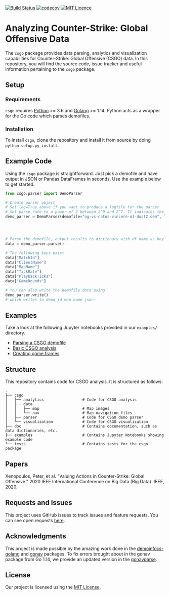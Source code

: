 [![Build Status](https://travis-ci.com/pnxenopoulos/csgo.svg?branch=master)](https://travis-ci.com/pnxenopoulos/csgo) [![codecov](https://codecov.io/gh/pnxenopoulos/csgo/branch/master/graph/badge.svg)](https://codecov.io/gh/pnxenopoulos/csgo) [![MIT Licence](https://badges.frapsoft.com/os/mit/mit.svg?v=103)](https://github.com/pnxenopoulos/csgo/blob/master/LICENSE)

# Analyzing Counter-Strike: Global Offensive Data
The `csgo` package provides data parsing, analytics and visualization capabilities for Counter-Strike: Global Offensive (CSGO) data. In this repository, you will find the source code, issue tracker and useful information pertaining to the `csgo` package.

## Setup
### Requirements
`csgo` requires [Python](https://www.python.org/downloads/) >= 3.6 and [Golang](https://golang.org/dl/) >= 1.14. Python acts as a wrapper for the Go code which parses demofiles.

### Installation
To install `csgo`, clone the repository and install it from source by doing `python setup.py install`.

## Example Code
Using the `csgo` package is straightforward. Just pick a demofile and have output in JSON or Pandas DataFrames in seconds. Use the example below to get started.

```python
from csgo.parser import DemoParser

# Create parser object
# Set log=True above if you want to produce a logfile for the parser
# Set parse_rate to a power of 2 between 2^0 and 2^7. It indicates the spacing between parsed ticks. Larger numbers result in fewer frames recorded.
demo_parser = DemoParser(demofile="og-vs-natus-vincere-m1-dust2.dem", log=True, demo_id="og-vs-natus-vincere", parse_rate=128)




# Parse the demofile, output results to dictionary with df name as key
data = demo_parser.parse()

# The following keys exist
data["MatchId"]
data["ClientName"]
data["MapName"]
data["TickRate"]
data["PlaybackTicks"]
data["GameRounds"]

# You can also write the demofile data using
demo_parser.write()
# which writes to demo_id_map_name.json
```

## Examples
Take a look at the following Jupyter notebooks provided in our `examples/` directory.

- [Parsing a CSGO demofile](https://github.com/pnxenopoulos/csgo/blob/master/examples/00_Parsing_a_CSGO_demofile.ipynb)
- [Basic CSGO analysis](https://github.com/pnxenopoulos/csgo/blob/master/examples/01_Basic_statistical_analysis.ipynb)
- [Creating game frames](https://github.com/pnxenopoulos/csgo/blob/master/examples/02_Generating_game_frames.ipynb)

## Structure
This repository contains code for CSGO analysis. It is structured as follows:

```
.
├── csgo
│   ├── analytics                 # Code for CSGO analysis
│   ├── data                      
│   │   ├── map                   # Map images
│   │   └── nav                   # Map navigation files
│   ├── parser                    # Code for CSGO demo parser
│   └── visualization             # Code for CSGO visualization
├── doc                           # Contains documentation, such as data dictionaries, etc.
├── examples                      # Contains Jupyter Notebooks showing example code
└── tests                         # Contains tests for the csgo package
```
## Papers
Xenopoulos, Peter, et al. "Valuing Actions in Counter-Strike: Global Offensive." 2020 IEEE International Conference on Big Data (Big Data). IEEE, 2020.

## Requests and Issues
This project uses GitHub issues to track issues and feature requests. You can see open requests [here](https://github.com/pnxenopoulos/csgo/issues).

## Acknowledgments
This project is made possible by the amazing work done in the [demoinfocs-golang](https://github.com/markus-wa/demoinfocs-golang) and [gonav](https://github.com/mrazza/gonav) packages. To fix errors brought about in the gonav package from Go 1.14, we provide an updated version in the [gonavparse](https://github.com/pnxenopoulos/csgonavparse).

## License
Our project is licensed using the [MIT License](https://github.com/pnxenopoulos/csgo/blob/master/LICENSE).
